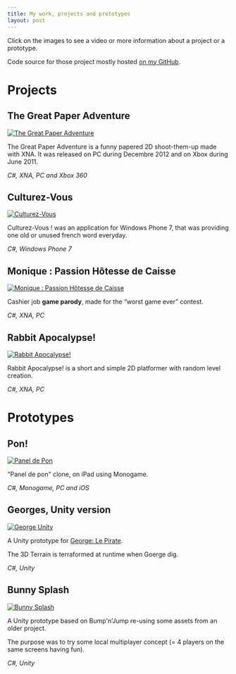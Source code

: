 ```yaml
---
title: My work, projects and prototypes
layout: post
---
```


Click on the images to see a video or more information about a project or a prototype.

Code source for those project mostly hosted [on my GitHub](https://github.com/Valryon).

# Projects

## The Great Paper Adventure

[![The Great Paper Adventure](http://dmayance.com/static/content/posts/tgpa/screen2.png)](http://thegreatpaperadventure.com)

The Great Paper Adventure is a funny papered 2D shoot-them-up made with XNA. It was released on PC during Decembre 2012 and on Xbox during June 2011.

_C#, XNA, PC and Xbox 360_

## Culturez-Vous

[![Culturez-Vous](http://uppix.net/d/5/8/1e19cf19e36ce6e336426044d758f.png)](http://dmayance.com/culturez-vous/)

Culturez-Vous ! was an application for Windows Phone 7, that was providing one old or unused french word everyday.

_C#, Windows Phone 7_

## Monique : Passion Hôtesse de Caisse

[![Monique : Passion Hôtesse de Caisse](http://uppix.net/7/f/4/f424a3a462fbe6532dd2192859da9.png)](http://dmayance.com/monique-passion-hotesse-de-caisse/)

Cashier job **game parody**, made for the “worst game ever” contest.

_C#, XNA, PC_

## Rabbit Apocalypse!

[![Rabbit Apocalypse!](http://dmayance.com/static/content/posts/ra/screen1.png)](http://dmayance.com/rabbit-apocalypse/)

Rabbit Apocalypse! is a short and simple 2D platformer with random level creation.

_C#, XNA, PC_

# Prototypes

## Pon!

[ ![Panel de Pon](http://farm6.staticflickr.com/5327/10052007123_bd4c450943.jpg)](http://www.youtube.com/watch?v=xhm9xO3AoJg)

"Panel de pon" clone, on iPad using Monogame.

_C#, Monogame, PC and iOS_

## Georges, Unity version

[![George Unity](http://farm4.staticflickr.com/3821/10051874756_0986eac3f5.jpg)](http://www.youtube.com/watch?v=5lZwFA7BFdE)

A Unity prototype for [George: Le Pirate](http://pixelnest.io/work/george/).

The 3D Terrain is terraformed at runtime when Goerge dig.

_C#, Unity_

## Bunny Splash

[![Bunny Splash](http://farm3.staticflickr.com/2807/10051902416_f2564d111f_o.png)](http://www.youtube.com/watch?v=hSC3NvLWDes)

A Unity prototype based on Bump'n'Jump re-using some assets from an older project.

The purpose was to try some local multiplayer concept (= 4 players on the same screens having fun). 

_C#, Unity_


